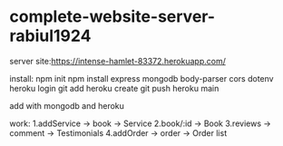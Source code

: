 # complete-website-server-rabiul1924

server site:https://intense-hamlet-83372.herokuapp.com/

install:
npm init 
npm install express mongodb body-parser cors dotenv
heroku login
git add 
heroku create
git push heroku main

add with mongodb and heroku

work:
1.addService -> book -> Service
2.book/:id -> Book
3.reviews -> comment -> Testimonials
4.addOrder -> order -> Order list
